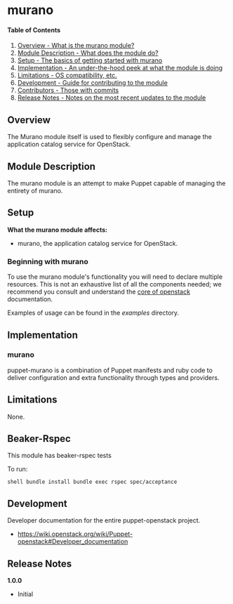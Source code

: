 murano
======

#### Table of Contents

1. [Overview - What is the murano module?](#overview)
2. [Module Description - What does the module do?](#module-description)
3. [Setup - The basics of getting started with murano](#setup)
4. [Implementation - An under-the-hood peek at what the module is doing](#implementation)
5. [Limitations - OS compatibility, etc.](#limitations)
6. [Development - Guide for contributing to the module](#development)
7. [Contributors - Those with commits](#contributors)
8. [Release Notes - Notes on the most recent updates to the module](#release-notes)

Overview
--------

The Murano module itself is used to flexibly configure and manage the
application catalog service for OpenStack.

Module Description
------------------

The murano module is an attempt to make Puppet capable of managing the
entirety of murano.

Setup
-----

**What the murano module affects:**

* murano, the application catalog service for OpenStack.

### Beginning with murano

To use the murano module's functionality you will need to declare multiple
resources.  This is not an exhaustive list of all the components needed; we
recommend you consult and understand the
[core of openstack](http://docs.openstack.org) documentation.

Examples of usage can be found in the *examples* directory.

Implementation
--------------

### murano

puppet-murano is a combination of Puppet manifests and ruby code to deliver
configuration and extra functionality through types and providers.

Limitations
-----------

None.

Beaker-Rspec
------------

This module has beaker-rspec tests

To run:

``shell
bundle install
bundle exec rspec spec/acceptance
``

Development
-----------

Developer documentation for the entire puppet-openstack project.

* https://wiki.openstack.org/wiki/Puppet-openstack#Developer_documentation

Release Notes
-------------

**1.0.0**

* Initial
